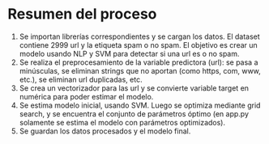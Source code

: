 # Resumen del proceso

1. Se importan librerías correspondientes y se cargan los datos. El dataset contiene 2999 url y la etiqueta spam o no spam. El objetivo es crear un modelo usando NLP y SVM para detectar si una url es o no spam.
2. Se realiza el preprocesamiento de la variable predictora (url): se pasa a minúsculas, se eliminan strings que no aportan (como https, com, www, etc.), se eliminan url duplicadas, etc.
3. Se crea un vectorizador para las url y se convierte variable target en numérica para poder estimar el modelo.
4. Se estima modelo inicial, usando SVM. Luego se optimiza mediante grid search, y se encuentra el conjunto de parámetros óptimo (en app.py solamente se estima el modelo con parámetros optimizados).
5. Se guardan los datos procesados y el modelo final.